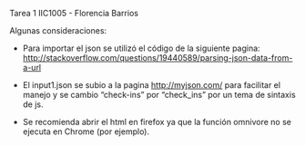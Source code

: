Tarea 1 IIC1005 - Florencia Barrios

Algunas consideraciones:

- Para importar el json se utilizó el código de la siguiente pagina:
http://stackoverflow.com/questions/19440589/parsing-json-data-from-a-url

- El input1.json se subio a la pagina http://myjson.com/ para facilitar
el manejo y se cambio “check-ins” por “check_ins” por un tema de
sintaxis de js.

- Se recomienda abrir el html en firefox ya que la función omnivore no
se ejecuta en Chrome (por ejemplo).
